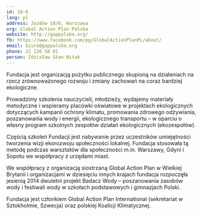 ```yaml
---
id: 10-6
lang: pl
address: Jazdów 10/6, Warszawa
org: Global Action Plan Polska
website: http://gappolska.org/
fb: https://www.facebook.com/pg/GlobalActionPlanPL/about/
email: biuro@gappolska.org
phone: 22 126 58 01
person: Zdzisław Stan Nitak
---
```

Fundacja jest organizacją pożytku publicznego skupioną na działaniach na rzecz zrównoważonego rozwoju i zmiany zachowań na coraz bardziej ekologiczne.

Prowadzimy szkolenia nauczycieli, młodzieży, wydajemy materiały metodyczne i wspieramy placówki oświatowe w projektach ekologicznych dotyczących kampanii ochrony klimatu, promowania zdrowego odżywiania, poszanowania wody i energii, ekologicznego transportu – w oparciu o własny program szkolnych zespołów działań ekologicznych (ekozespołów).

Częścią szkoleń Fundacji jest nabywanie przez uczestników umiejętności tworzenia wizji ekorozwoju społeczności lokalnej. Fundacja stosowała tą metodę podczas warsztatów dla społeczności m.in. Warszawy, Gdyni i Sopotu we współpracy z urzędami miast.

We współpracy z organizacją siostrzaną Global Action Plan w Wielkiej Brytanii i organizacjami w dziesięciu innych krajach fundacja rozpoczęła jesienią 2014 dwuletni projekt Badacz Wody – poszanowania zasobów wody i festiwali wody w szkołach podstawowych i gimnazjach Polski.

Fundacja jest członkiem Global Action Plan International (sekretariat w Sztokholmie, Szwecja) oraz polskiej Koalicji Klimatycznej.
